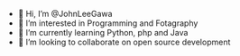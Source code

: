 - 👋 Hi, I’m @JohnLeeGawa
- 👀 I’m interested in Programming and Fotagraphy
- 🌱 I’m currently learning Python, php and Java
- 💞️ I’m looking to collaborate on open source development


<!---
JohnLeeGawa/JohnLeeGawa is a ✨ special ✨ repository because its `README.md` (this file) appears on your GitHub profile.
You can click the Preview link to take a look at your changes.
--->
